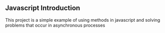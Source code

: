 ## Javascript Introduction
This project is a simple example of using methods in javascript and solving problems that occur in asynchronous processes

